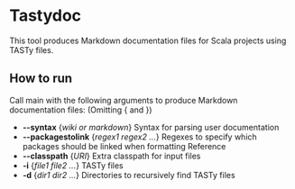 # Tastydoc

This tool produces Markdown documentation files for Scala projects using TASTy files.

## How to run
Call main with the following arguments to produce Markdown documentation files: (Omitting { and })
* **--syntax** {*wiki or markdown*} Syntax for parsing user documentation
* **--packagestolink** {*regex1 regex2 ...*} Regexes to specify which packages should be linked when formatting Reference
* **--classpath** {*URI*} Extra classpath for input files
* **-i** {*file1 file2 ...*} TASTy files
* **-d** {*dir1 dir2 ...*} Directories to recursively find TASTy files